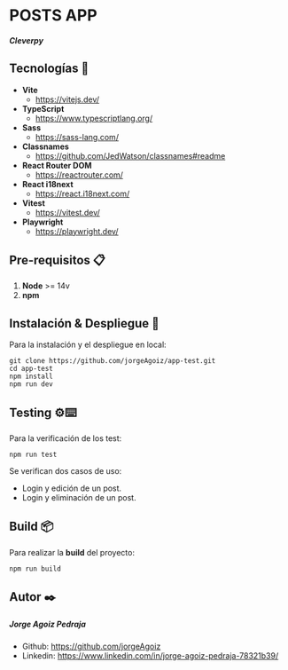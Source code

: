 # POSTS APP

##### Cleverpy

## Tecnologías 🚀

- **Vite**
  - https://vitejs.dev/
- **TypeScript**
  - https://www.typescriptlang.org/
- **Sass**
  - https://sass-lang.com/
- **Classnames**
  - https://github.com/JedWatson/classnames#readme
- **React Router DOM**
  - https://reactrouter.com/
- **React i18next**
  - https://react.i18next.com/
- **Vitest**
  - https://vitest.dev/
- **Playwright**
  - https://playwright.dev/

## Pre-requisitos 📋

1. **Node** >= 14v
2. **npm**

## Instalación & Despliegue 🔧

Para la instalación y el despliegue en local:

```
git clone https://github.com/jorgeAgoiz/app-test.git
cd app-test
npm install
npm run dev
```

## Testing ⚙️⌨️

Para la verificación de los test:

```
npm run test
```

Se verifican dos casos de uso:

- Login y edición de un post.
- Login y eliminación de un post.

## Build 📦

Para realizar la **build** del proyecto:

```
npm run build
```

## Autor ✒️

##### Jorge Agoiz Pedraja

- Github:
  https://github.com/jorgeAgoiz
- Linkedin:
  https://www.linkedin.com/in/jorge-agoiz-pedraja-78321b39/